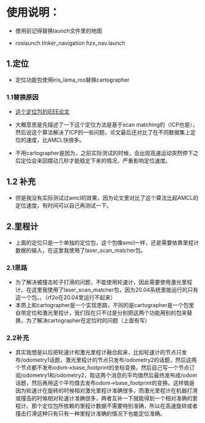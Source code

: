 # 使用说明：

* 使用前记得替换launch文件里的地图

* roslaunch tinker_navigation hzx_nav.launch

## 1.定位

* 定位功能包使用iris_lama_ros替换cartographer

### 1.1替换原因

* [这个定位包的IEEE论文](Efficient_localization_based_on_scan_matching_with_a_continuous_likelihood_field.pdf)

* 大概意思是先描述了一下这个定位方法是基于scan matching的（ICP也是），然后说这个算法解决了ICP的一些问题，论文最后还对比了在不同数据集上定位的速度，比AMCL快很多。

* 不用cartographer是因为，之前实际测试的时候，会出现高速运动突然停下之后定位会来回摆动几秒才能稳定下来的情况，严重影响定位速度。

## 1.2 补充

* 但是我没有实际测试过amcl的效果，因为论文里对比了这个算法比起AMCL的定位速度，有时间可以自己再测试一下。

## 2.里程计

* 上面的定位只是一个单独的定位包，这个包像amcl一样，还是需要依靠里程计数据的输入，在这里我使用了laser_scan_matcher包。

### 2.1思路

* 为了解决被撞击轮子打滑的问题，不能使用轮速计，因此需要使用激光里程计。在这里我使用了laser_scan_matcher包，因为20.04系统里能运行的只有这一个包。。（rf2o在20.04里运行不起来）
* 本质上和cartographer是一个实现思路，不同的是cartographer是一个包里自带定位和激光里程计，我们现在只不过是分别把这两个功能用别的包来替换，为了解决cartographer在定位时的问题（上面有写）

### 2.2补充

* 其实我想是以后把轮速计和激光里程计融合起来，比如轮速计的节点只发布/odometry1话题，激光里程计的节点只发布/odometry2的话题，然后这两个节点都不发布odom->base_footprint的坐标变换。然后自己写一个节点订阅/odometry1和/odometry2，取这两个消息的平均值然后最终发布成/odom话题，然后再用这个平均值去发布odom->base_footprint的变换。这样做是因为轮速计在旋转的时候相对激光里程计准确很多，而激光里程计在机器打滑或撞击的时候相对轮速计准确很多，两者互补一下就能得到一个相对准确的里程计。那个定位包所依赖的里程计数据不需要特别准确，所以在高速旋转或者撞击打滑这种只有只有一种里程计准确的情况下也能定位准确。

